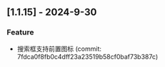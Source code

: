 ## [1.1.15] - 2024-9-30

### Feature

- 搜索框支持前置图标 (commit: 7fdca0f8fb0c4dff23a23519b58cf0baf73b387c)
